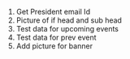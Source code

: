 1. Get President email Id
2. Picture of if head and sub head
3. Test data for upcoming events
4. Test data for prev event
5. Add picture for banner 
